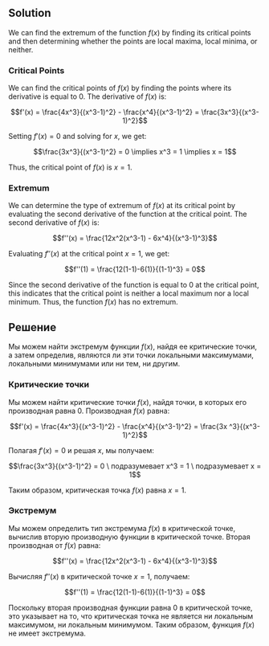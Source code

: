 

## **Solution**

We can find the extremum of the function $f(x)$ by finding its critical points and then determining whether the points are local maxima, local minima, or neither.

### **Critical Points**

We can find the critical points of $f(x)$ by finding the points where its derivative is equal to 0. The derivative of $f(x)$ is:

$$f'(x) = \frac{4x^3}{(x^3-1)^2} - \frac{x^4}{(x^3-1)^2} = \frac{3x^3}{(x^3-1)^2}$$

Setting $f'(x) = 0$ and solving for $x$, we get:

$$\frac{3x^3}{(x^3-1)^2} = 0 \implies x^3 = 1 \implies x = 1$$

Thus, the critical point of $f(x)$ is $x = 1$.

### **Extremum**

We can determine the type of extremum of $f(x)$ at its critical point by evaluating the second derivative of the function at the critical point. The second derivative of $f(x)$ is:

$$f''(x) = \frac{12x^2(x^3-1) - 6x^4}{(x^3-1)^3}$$

Evaluating $f''(x)$ at the critical point $x = 1$, we get:

$$f''(1) = \frac{12(1-1)-6(1)}{(1-1)^3} = 0$$

Since the second derivative of the function is equal to 0 at the critical point, this indicates that the critical point is neither a local maximum nor a local minimum. Thus, the function $f(x)$ has no extremum.
## **Решение**

Мы можем найти экстремум функции $f(x)$, найдя ее критические точки, а затем определив, являются ли эти точки локальными максимумами, локальными минимумами или ни тем, ни другим.

### **Критические точки**

Мы можем найти критические точки $f(x)$, найдя точки, в которых его производная равна 0. Производная $f(x)$ равна:

$$f'(x) = \frac{4x^3}{(x^3-1)^2} - \frac{x^4}{(x^3-1)^2} = \frac{3x ^3}{(х^3-1)^2}$$

Полагая $f'(x) = 0$ и решая $x$, мы получаем:

$$\frac{3x^3}{(x^3-1)^2} = 0 \ подразумевает x^3 = 1 \ подразумевает x = 1$$

Таким образом, критическая точка $f(x)$ равна $x = 1$.

### **Экстремум**

Мы можем определить тип экстремума $f(x)$ в критической точке, вычислив вторую производную функции в критической точке. Вторая производная от $f(x)$ равна:

$$f''(x) = \frac{12x^2(x^3-1) - 6x^4}{(x^3-1)^3}$$

Вычисляя $f''(x)$ в критической точке $x = 1$, получаем:

$$f''(1) = \frac{12(1-1)-6(1)}{(1-1)^3} = 0$$

Поскольку вторая производная функции равна 0 в критической точке, это указывает на то, что критическая точка не является ни локальным максимумом, ни локальным минимумом. Таким образом, функция $f(x)$ не имеет экстремума.
